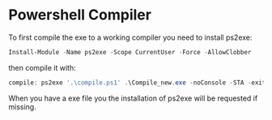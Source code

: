 
# Powershell Compiler

To first compile the exe to a working compiler you need to install ps2exe:

``` powershell
Install-Module -Name ps2exe -Scope CurrentUser -Force -AllowClobber
```

then compile it with:

``` powershell
compile: ps2exe '.\compile.ps1' .\Compile_new.exe -noConsole -STA -exitOnCancel -title 'compile'  -company 'Polos AB'  -product 'compiler' -version '1.0.1.0' -verbose
```

When you have a exe file you the installation of ps2exe will be requested if missing.
